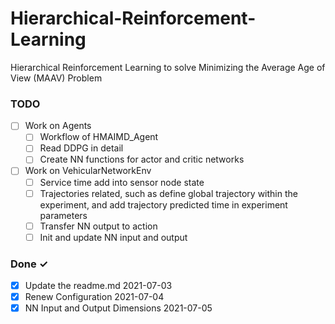 # Hierarchical-Reinforcement-Learning
Hierarchical Reinforcement Learning to solve Minimizing the Average Age of View (MAAV) Problem

### TODO
- [ ] Work on Agents
    - [ ] Workflow of HMAIMD_Agent
    - [ ] Read DDPG in detail
    - [ ] Create NN functions for actor and critic networks
- [ ] Work on VehicularNetworkEnv
    - [ ] Service time add into sensor node state
    - [ ] Trajectories related, such as define global trajectory within the experiment, and add trajectory predicted time in experiment parameters
    - [ ] Transfer NN output to action     
    - [ ] Init and update NN input and output 

### Done ✓

- [x] Update the readme.md 2021-07-03
- [x] Renew Configuration 2021-07-04
- [x] NN Input and Output Dimensions 2021-07-05